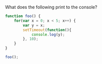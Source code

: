 What does the following print to the console?

```javascript
function foo() {
    for(var x = 0; x < 5; x++) {
        var y = x;
        setTimeout(function(){
            console.log(y);
        }, 10);
    }
}

foo();
```
